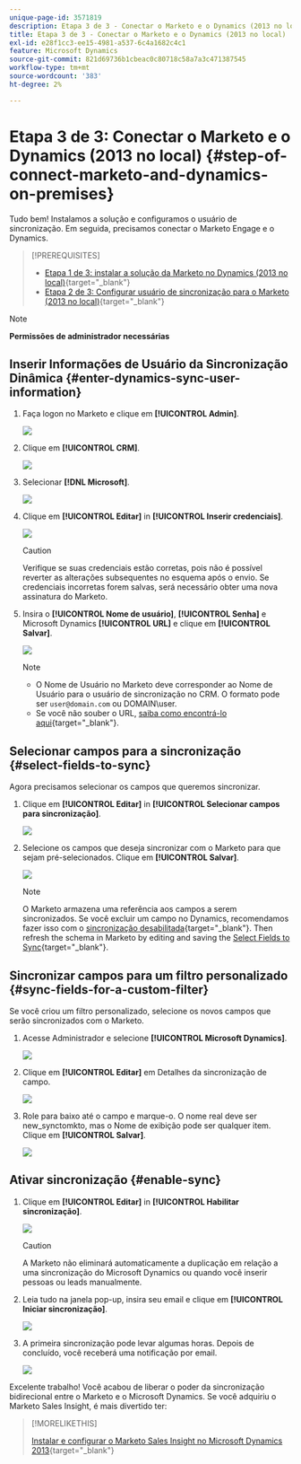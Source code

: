 ```yaml
---
unique-page-id: 3571819
description: Etapa 3 de 3 - Conectar o Marketo e o Dynamics (2013 no local) - Documentação do Marketo - Documentação do produto
title: Etapa 3 de 3 - Conectar o Marketo e o Dynamics (2013 no local)
exl-id: e28f1cc3-ee15-4981-a537-6c4a1682c4c1
feature: Microsoft Dynamics
source-git-commit: 821d69736b1cbeac0c80718c58a7a3c471387545
workflow-type: tm+mt
source-wordcount: '383'
ht-degree: 2%

---
```


# Etapa 3 de 3: Conectar o Marketo e o Dynamics (2013 no local) {#step-of-connect-marketo-and-dynamics-on-premises}

Tudo bem! Instalamos a solução e configuramos o usuário de sincronização. Em seguida, precisamos conectar o Marketo Engage e o Dynamics.

>[!PREREQUISITES]
>
>* [Etapa 1 de 3: instalar a solução da Marketo no Dynamics (2013 no local)](/help/marketo/product-docs/crm-sync/microsoft-dynamics-sync/sync-setup/connecting-to-legacy-versions/step-1-of-3-install-2013.md){target="_blank"}
>* [Etapa 2 de 3: Configurar usuário de sincronização para o Marketo (2013 no local)](/help/marketo/product-docs/crm-sync/microsoft-dynamics-sync/sync-setup/connecting-to-legacy-versions/step-2-of-3-configure-2013.md){target="_blank"}

>[!NOTE]
>
>**Permissões de administrador necessárias**

## Inserir Informações de Usuário da Sincronização Dinâmica {#enter-dynamics-sync-user-information}

1. Faça logon no Marketo e clique em **[!UICONTROL Admin]**.

   ![](assets/login-admin.png)

1. Clique em **[!UICONTROL CRM]**.

   ![](assets/image2014-12-11-11-3a53-3a59.png)

1. Selecionar **[!DNL Microsoft]**.

   ![](assets/image2014-12-11-11-3a54-3a10.png)

1. Clique em **[!UICONTROL Editar]** in **[!UICONTROL Inserir credenciais]**.

   ![](assets/image2014-12-11-11-3a54-3a19.png)

   >[!CAUTION]
   >
   >Verifique se suas credenciais estão corretas, pois não é possível reverter as alterações subsequentes no esquema após o envio. Se credenciais incorretas forem salvas, será necessário obter uma nova assinatura do Marketo.

1. Insira o **[!UICONTROL Nome de usuário]**, **[!UICONTROL Senha]** e Microsoft Dynamics **[!UICONTROL URL]** e clique em **[!UICONTROL Salvar]**.

   ![](assets/image2015-3-26-11-3a47-3a59.png)

   >[!NOTE]
   >
   >* O Nome de Usuário no Marketo deve corresponder ao Nome de Usuário para o usuário de sincronização no CRM. O formato pode ser `user@domain.com` ou DOMAIN\user.
   >* Se você não souber o URL, [saiba como encontrá-lo aqui](/help/marketo/product-docs/crm-sync/microsoft-dynamics-sync/sync-setup/view-the-organization-service-url.md){target="_blank"}.

## Selecionar campos para a sincronização {#select-fields-to-sync}

Agora precisamos selecionar os campos que queremos sincronizar.

1. Clique em **[!UICONTROL Editar]** in **[!UICONTROL Selecionar campos para sincronização]**.

   ![](assets/image2015-3-16-9-3a51-3a28.png)

1. Selecione os campos que deseja sincronizar com o Marketo para que sejam pré-selecionados. Clique em **[!UICONTROL Salvar]**.

   ![](assets/image2016-8-25-15-3a10-3a17.png)

   >[!NOTE]
   >
   >O Marketo armazena uma referência aos campos a serem sincronizados. Se você excluir um campo no Dynamics, recomendamos fazer isso com o [sincronização desabilitada](/help/marketo/product-docs/crm-sync/salesforce-sync/enable-disable-the-salesforce-sync.md){target="_blank"}. Then refresh the schema in Marketo by editing and saving the [Select Fields to Sync](/help/marketo/product-docs/crm-sync/microsoft-dynamics-sync/microsoft-dynamics-sync-details/microsoft-dynamics-sync-field-sync/editing-fields-to-sync-before-deleting-them-in-dynamics.md){target="_blank"}.

## Sincronizar campos para um filtro personalizado {#sync-fields-for-a-custom-filter}

Se você criou um filtro personalizado, selecione os novos campos que serão sincronizados com o Marketo.

1. Acesse Administrador e selecione **[!UICONTROL Microsoft Dynamics]**.

   ![](assets/image2015-10-9-9-3a50-3a9.png)

1. Clique em **[!UICONTROL Editar]** em Detalhes da sincronização de campo.

   ![](assets/image2015-10-9-9-3a52-3a23.png)

1. Role para baixo até o campo e marque-o. O nome real deve ser new_synctomkto, mas o Nome de exibição pode ser qualquer item. Clique em **[!UICONTROL Salvar]**.

   ![](assets/image2016-8-25-15-3a11-3a4.png)

## Ativar sincronização {#enable-sync}

1. Clique em **[!UICONTROL Editar]** in **[!UICONTROL Habilitar sincronização]**.

   ![](assets/image2015-3-16-9-3a52-3a2.png)

   >[!CAUTION]
   >
   >A Marketo não eliminará automaticamente a duplicação em relação a uma sincronização do Microsoft Dynamics ou quando você inserir pessoas ou leads manualmente.

1. Leia tudo na janela pop-up, insira seu email e clique em **[!UICONTROL Iniciar sincronização]**.

   ![](assets/image2015-3-30-14-3a23-3a13.png)

1. A primeira sincronização pode levar algumas horas. Depois de concluído, você receberá uma notificação por email.

   ![](assets/image2014-12-11-11-3a55-3a15.png)

Excelente trabalho! Você acabou de liberar o poder da sincronização bidirecional entre o Marketo e o Microsoft Dynamics. Se você adquiriu o Marketo Sales Insight, é mais divertido ter:

>[!MORELIKETHIS]
>
>[Instalar e configurar o Marketo Sales Insight no Microsoft Dynamics 2013](/help/marketo/product-docs/marketo-sales-insight/msi-for-microsoft-dynamics/installing/install-and-configure-marketo-sales-insight-in-microsoft-dynamics-2013.md){target="_blank"}
